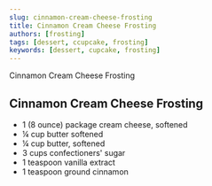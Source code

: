```yaml
---
slug: cinnamon-cream-cheese-frosting
title: Cinnamon Cream Cheese Frosting
authors: [frosting]
tags: [dessert, ccupcake, frosting]
keywords: [dessert, cupcake, frosting]
---
```


Cinnamon Cream Cheese Frosting
<!-- <img src="/img/Creamy-chicken-gnocchi.jpg" alt="Creamy Chicken And Gnocchi Picture" width="800" height="670" /> -->

<!-- truncate -->

## Cinnamon Cream Cheese Frosting
- 1 (8 ounce) package cream
cheese, softened
- ¼ cup butter softened
- ¼ cup butter, softened
- 3 cups confectioners' sugar
- 1 teaspoon vanilla extract
- 1 teaspoon ground cinnamon